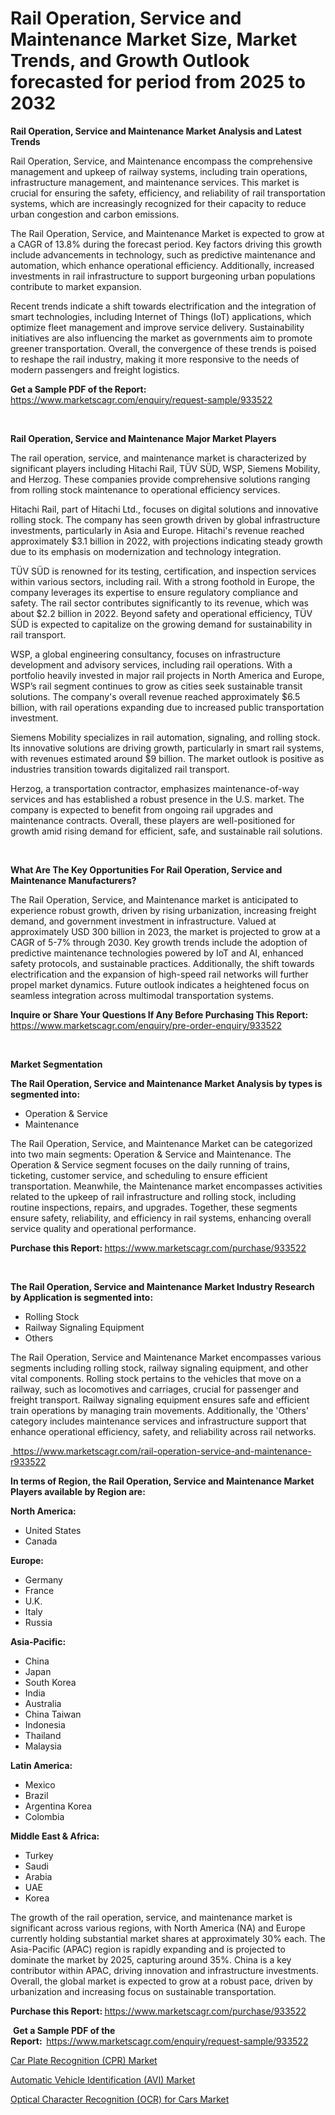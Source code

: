 <p><h1>Rail Operation, Service and Maintenance Market Size, Market Trends, and Growth Outlook forecasted for period from 2025 to 2032</h1></p><p><strong>Rail Operation, Service and Maintenance Market Analysis and Latest Trends</strong></p>
<p><p>Rail Operation, Service, and Maintenance encompass the comprehensive management and upkeep of railway systems, including train operations, infrastructure management, and maintenance services. This market is crucial for ensuring the safety, efficiency, and reliability of rail transportation systems, which are increasingly recognized for their capacity to reduce urban congestion and carbon emissions.</p><p>The Rail Operation, Service, and Maintenance Market is expected to grow at a CAGR of 13.8% during the forecast period. Key factors driving this growth include advancements in technology, such as predictive maintenance and automation, which enhance operational efficiency. Additionally, increased investments in rail infrastructure to support burgeoning urban populations contribute to market expansion.</p><p>Recent trends indicate a shift towards electrification and the integration of smart technologies, including Internet of Things (IoT) applications, which optimize fleet management and improve service delivery. Sustainability initiatives are also influencing the market as governments aim to promote greener transportation. Overall, the convergence of these trends is poised to reshape the rail industry, making it more responsive to the needs of modern passengers and freight logistics.</p></p>
<p><strong>Get a Sample PDF of the Report:&nbsp;</strong> <a href="https://www.marketscagr.com/enquiry/request-sample/933522?utm_campaign=2136&utm_medium=2&utm_source=Github&utm_content=ia&utm_term=30032025&utm_id=rail-operation-service-and-maintenance">https://www.marketscagr.com/enquiry/request-sample/933522</a></p>
<p>&nbsp;</p>
<p><strong>Rail Operation, Service and Maintenance Major Market Players</strong></p>
<p><p>The rail operation, service, and maintenance market is characterized by significant players including Hitachi Rail, TÜV SÜD, WSP, Siemens Mobility, and Herzog. These companies provide comprehensive solutions ranging from rolling stock maintenance to operational efficiency services.</p><p>Hitachi Rail, part of Hitachi Ltd., focuses on digital solutions and innovative rolling stock. The company has seen growth driven by global infrastructure investments, particularly in Asia and Europe. Hitachi's revenue reached approximately $3.1 billion in 2022, with projections indicating steady growth due to its emphasis on modernization and technology integration.</p><p>TÜV SÜD is renowned for its testing, certification, and inspection services within various sectors, including rail. With a strong foothold in Europe, the company leverages its expertise to ensure regulatory compliance and safety. The rail sector contributes significantly to its revenue, which was about $2.2 billion in 2022. Beyond safety and operational efficiency, TÜV SÜD is expected to capitalize on the growing demand for sustainability in rail transport.</p><p>WSP, a global engineering consultancy, focuses on infrastructure development and advisory services, including rail operations. With a portfolio heavily invested in major rail projects in North America and Europe, WSP’s rail segment continues to grow as cities seek sustainable transit solutions. The company's overall revenue reached approximately $6.5 billion, with rail operations expanding due to increased public transportation investment.</p><p>Siemens Mobility specializes in rail automation, signaling, and rolling stock. Its innovative solutions are driving growth, particularly in smart rail systems, with revenues estimated around $9 billion. The market outlook is positive as industries transition towards digitalized rail transport.</p><p>Herzog, a transportation contractor, emphasizes maintenance-of-way services and has established a robust presence in the U.S. market. The company is expected to benefit from ongoing rail upgrades and maintenance contracts. Overall, these players are well-positioned for growth amid rising demand for efficient, safe, and sustainable rail solutions.</p></p>
<p>&nbsp;</p>
<p><strong>What Are The Key Opportunities For Rail Operation, Service and Maintenance Manufacturers?</strong></p>
<p><p>The Rail Operation, Service, and Maintenance market is anticipated to experience robust growth, driven by rising urbanization, increasing freight demand, and government investment in infrastructure. Valued at approximately USD 300 billion in 2023, the market is projected to grow at a CAGR of 5-7% through 2030. Key growth trends include the adoption of predictive maintenance technologies powered by IoT and AI, enhanced safety protocols, and sustainable practices. Additionally, the shift towards electrification and the expansion of high-speed rail networks will further propel market dynamics. Future outlook indicates a heightened focus on seamless integration across multimodal transportation systems.</p></p>
<p><strong>Inquire or Share Your Questions If Any Before Purchasing This Report:</strong> <a href="https://www.marketscagr.com/enquiry/pre-order-enquiry/933522?utm_campaign=2136&utm_medium=2&utm_source=Github&utm_content=ia&utm_term=30032025&utm_id=rail-operation-service-and-maintenance">https://www.marketscagr.com/enquiry/pre-order-enquiry/933522</a></p>
<p>&nbsp;</p>
<p><strong>Market Segmentation</strong></p>
<p><strong>The Rail Operation, Service and Maintenance Market Analysis by types is segmented into:</strong></p>
<p><ul><li>Operation & Service</li><li>Maintenance</li></ul></p>
<p><p>The Rail Operation, Service, and Maintenance Market can be categorized into two main segments: Operation & Service and Maintenance. The Operation & Service segment focuses on the daily running of trains, ticketing, customer service, and scheduling to ensure efficient transportation. Meanwhile, the Maintenance market encompasses activities related to the upkeep of rail infrastructure and rolling stock, including routine inspections, repairs, and upgrades. Together, these segments ensure safety, reliability, and efficiency in rail systems, enhancing overall service quality and operational performance.</p></p>
<p><strong>Purchase this Report:&nbsp;</strong><a href="https://www.marketscagr.com/purchase/933522?utm_campaign=2136&utm_medium=2&utm_source=Github&utm_content=ia&utm_term=30032025&utm_id=rail-operation-service-and-maintenance">https://www.marketscagr.com/purchase/933522</a></p>
<p>&nbsp;</p>
<p><strong>The Rail Operation, Service and Maintenance Market Industry Research by Application is segmented into:</strong></p>
<p><ul><li>Rolling Stock</li><li>Railway Signaling Equipment</li><li>Others</li></ul></p>
<p><p>The Rail Operation, Service and Maintenance Market encompasses various segments including rolling stock, railway signaling equipment, and other vital components. Rolling stock pertains to the vehicles that move on a railway, such as locomotives and carriages, crucial for passenger and freight transport. Railway signaling equipment ensures safe and efficient train operations by managing train movements. Additionally, the 'Others' category includes maintenance services and infrastructure support that enhance operational efficiency, safety, and reliability across rail networks.</p></p>
<p><a href="https://www.marketscagr.com/rail-operation-service-and-maintenance-r933522?utm_campaign=2136&utm_medium=2&utm_source=Github&utm_content=ia&utm_term=30032025&utm_id=rail-operation-service-and-maintenance">&nbsp;https://www.marketscagr.com/rail-operation-service-and-maintenance-r933522</a></p>
<p><strong>In terms of Region, the Rail Operation, Service and Maintenance Market Players available by Region are:</strong></p>
<p>
    <p> <strong> North America: </strong>
        <ul>
            <li>United States</li>
            <li>Canada</li>
        </ul>
        </p> 
    <p> <strong> Europe: </strong>
        <ul>
            <li>Germany</li>
            <li>France</li>
            <li>U.K.</li>
            <li>Italy</li>
            <li>Russia</li>
        </ul>
        </p> 
    <p> <strong> Asia-Pacific: </strong>
        <ul>
            <li>China</li>
            <li>Japan</li>
            <li>South Korea</li>
            <li>India</li>
            <li>Australia</li>
            <li>China Taiwan</li>
            <li>Indonesia</li>
            <li>Thailand</li>
            <li>Malaysia</li>
        </ul>
        </p> 
    <p> <strong> Latin America: </strong>
        <ul>
            <li>Mexico</li>
            <li>Brazil</li>
            <li>Argentina Korea</li>
            <li>Colombia</li>
        </ul>
        </p> 
    <p> <strong> Middle East & Africa: </strong>
        <ul>
            <li>Turkey</li>
            <li>Saudi</li>
            <li>Arabia</li>
            <li>UAE</li>
            <li>Korea</li>
        </ul>
    </p>
    </p>
<p><p>The growth of the rail operation, service, and maintenance market is significant across various regions, with North America (NA) and Europe currently holding substantial market shares at approximately 30% each. The Asia-Pacific (APAC) region is rapidly expanding and is projected to dominate the market by 2025, capturing around 35%. China is a key contributor within APAC, driving innovation and infrastructure investments. Overall, the global market is expected to grow at a robust pace, driven by urbanization and increasing focus on sustainable transportation.</p></p>
<p><strong>Purchase this Report: </strong><a href="https://www.marketscagr.com/purchase/933522?utm_campaign=2136&utm_medium=2&utm_source=Github&utm_content=ia&utm_term=30032025&utm_id=rail-operation-service-and-maintenance">https://www.marketscagr.com/purchase/933522</a></p>
<p>&nbsp;<strong>Get a Sample PDF of the Report:&nbsp;&nbsp;</strong><a href="https://www.marketscagr.com/enquiry/request-sample/933522?utm_campaign=2136&utm_medium=2&utm_source=Github&utm_content=ia&utm_term=30032025&utm_id=rail-operation-service-and-maintenance">https://www.marketscagr.com/enquiry/request-sample/933522</a></p>
<p><strong></strong></p>
<p><p><a href="https://github.com/dringals/Market-Research-Report-List-6/blob/main/car-plate-recognition-cpr-market.md?utm_campaign=2136&utm_medium=2&utm_source=Github&utm_content=ia&utm_term=30032025&utm_id=rail-operation-service-and-maintenance">Car Plate Recognition (CPR) Market</a></p><p><a href="https://github.com/krookplier6h/Market-Research-Report-List-1/blob/main/automatic-vehicle-identification-avi-market.md?utm_campaign=2136&utm_medium=2&utm_source=Github&utm_content=ia&utm_term=30032025&utm_id=rail-operation-service-and-maintenance">Automatic Vehicle Identification (AVI) Market</a></p><p><a href="https://github.com/tona7vba/Market-Research-Report-List-1/blob/main/optical-character-recognition-ocr-for-cars-market.md?utm_campaign=2136&utm_medium=2&utm_source=Github&utm_content=ia&utm_term=30032025&utm_id=rail-operation-service-and-maintenance">Optical Character Recognition (OCR) for Cars Market</a></p></p>